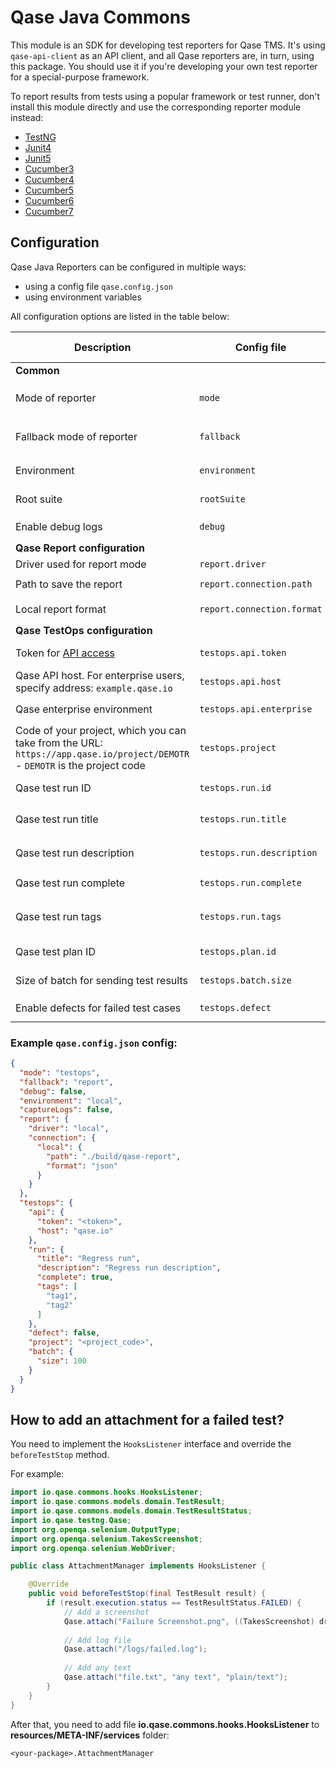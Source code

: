 # Qase Java Commons

This module is an SDK for developing test reporters for Qase TMS.
It's using `qase-api-client` as an API client, and all Qase reporters are, in turn,
using this package.
You should use it if you're developing your own test reporter for a special-purpose framework.

To report results from tests using a popular framework or test runner,
don't install this module directly and
use the corresponding reporter module instead:

* [TestNG](https://github.com/qase-tms/qase-java/tree/main/qase-testng-reporter#readme)
* [Junit4](https://github.com/qase-tms/qase-java/tree/main/qase-junit4-reporter#readme)
* [Junit5](https://github.com/qase-tms/qase-java/tree/main/qase-junit5-reporter#readme)
* [Cucumber3](https://github.com/qase-tms/qase-java/tree/main/qase-cucumber3-reporter#readme)
* [Cucumber4](https://github.com/qase-tms/qase-java/tree/main/qase-cucumber4-reporter#readme)
* [Cucumber5](https://github.com/qase-tms/qase-java/tree/main/qase-cucumber5-reporter#readme)
* [Cucumber6](https://github.com/qase-tms/qase-java/tree/main/qase-cucumber6-reporter#readme)
* [Cucumber7](https://github.com/qase-tms/qase-java/tree/main/qase-cucumber7-reporter#readme)

## Configuration

Qase Java Reporters can be configured in multiple ways:

- using a config file `qase.config.json`
- using environment variables

All configuration options are listed in the table below:

| Description                                                                                                                | Config file                | Environment variable            | CLI option                      | Default value                           | Required | Possible values            |
|----------------------------------------------------------------------------------------------------------------------------|----------------------------|---------------------------------|---------------------------------|-----------------------------------------|----------|----------------------------|
| **Common**                                                                                                                 |                            |                                 |                                 |                                         |          |                            |
| Mode of reporter                                                                                                           | `mode`                     | `QASE_MODE`                     | `QASE_MODE`                     | `off`                                   | No       | `testops`, `report`, `off` |
| Fallback mode of reporter                                                                                                  | `fallback`                 | `QASE_FALLBACK`                 | `QASE_FALLBACK`                 | `off`                                   | No       | `testops`, `report`, `off` |
| Environment                                                                                                                | `environment`              | `QASE_ENVIRONMENT`              | `QASE_ENVIRONMENT`              | undefined                               | No       | Any string                 |
| Root suite                                                                                                                 | `rootSuite`                | `QASE_ROOT_SUITE`               | `QASE_ROOT_SUITE`               | undefined                               | No       | Any string                 |
| Enable debug logs                                                                                                          | `debug`                    | `QASE_DEBUG`                    | `QASE_DEBUG`                    | `False`                                 | No       | `True`, `False`            |
| **Qase Report configuration**                                                                                              |                            |                                 |                                 |                                         |          |                            |
| Driver used for report mode                                                                                                | `report.driver`            | `QASE_REPORT_DRIVER`            | `QASE_REPORT_DRIVER`            | `local`                                 | No       | `local`                    |
| Path to save the report                                                                                                    | `report.connection.path`   | `QASE_REPORT_CONNECTION_PATH`   | `QASE_REPORT_CONNECTION_PATH`   | `./build/qase-report`                   |          |                            |
| Local report format                                                                                                        | `report.connection.format` | `QASE_REPORT_CONNECTION_FORMAT` | `QASE_REPORT_CONNECTION_FORMAT` | `json`                                  |          | `json`, `jsonp`            |
| **Qase TestOps configuration**                                                                                             |                            |                                 |                                 |                                         |          |                            |
| Token for [API access](https://developers.qase.io/#authentication)                                                         | `testops.api.token`        | `QASE_TESTOPS_API_TOKEN`        | `QASE_TESTOPS_API_TOKEN`        | undefined                               | Yes      | Any string                 |
| Qase API host. For enterprise users, specify address: `example.qase.io`                                          | `testops.api.host`         | `QASE_TESTOPS_API_HOST`         | `QASE_TESTOPS_API_HOST`         | `qase.io`                               | No       | Any string                 |
| Qase enterprise environment                                                                                                | `testops.api.enterprise`   | `QASE_TESTOPS_API_ENTERPRISE`   | `QASE_TESTOPS_API_ENTERPRISE`   | `False`                                 | No       | `True`, `False`            |
| Code of your project, which you can take from the URL: `https://app.qase.io/project/DEMOTR` - `DEMOTR` is the project code | `testops.project`          | `QASE_TESTOPS_PROJECT`          | `QASE_TESTOPS_PROJECT`          | undefined                               | Yes      | Any string                 |
| Qase test run ID                                                                                                           | `testops.run.id`           | `QASE_TESTOPS_RUN_ID`           | `QASE_TESTOPS_RUN_ID`           | undefined                               | No       | Any integer                |
| Qase test run title                                                                                                        | `testops.run.title`        | `QASE_TESTOPS_RUN_TITLE`        | `QASE_TESTOPS_RUN_TITLE`        | `Automated run <Current date and time>` | No       | Any string                 |
| Qase test run description                                                                                                  | `testops.run.description`  | `QASE_TESTOPS_RUN_DESCRIPTION`  | `QASE_TESTOPS_RUN_DESCRIPTION`  | `<Framework name> automated run`        | No       | Any string                 |
| Qase test run complete                                                                                                     | `testops.run.complete`     | `QASE_TESTOPS_RUN_COMPLETE`     | `QASE_TESTOPS_RUN_COMPLETE`     | `True`                                  |          | `True`, `False`            |
| Qase test run tags                                                                                                         | `testops.run.tags`         | `QASE_TESTOPS_RUN_TAGS`         | `QASE_TESTOPS_RUN_TAGS`         | undefined                               | No       | Comma-separated strings    |
| Qase test plan ID                                                                                                          | `testops.plan.id`          | `QASE_TESTOPS_PLAN_ID`          | `QASE_TESTOPS_PLAN_ID`          | undefined                               | No       | Any integer                |
| Size of batch for sending test results                                                                                     | `testops.batch.size`       | `QASE_TESTOPS_BATCH_SIZE`       | `QASE_TESTOPS_BATCH_SIZE`       | `200`                                   | No       | Any integer                |
| Enable defects for failed test cases                                                                                       | `testops.defect`           | `QASE_TESTOPS_DEFECT`           | `QASE_TESTOPS_DEFECT`           | `False`                                 | No       | `True`, `False`            |

### Example `qase.config.json` config:

```json
{
  "mode": "testops",
  "fallback": "report",
  "debug": false,
  "environment": "local",
  "captureLogs": false,
  "report": {
    "driver": "local",
    "connection": {
      "local": {
        "path": "./build/qase-report",
        "format": "json"
      }
    }
  },
  "testops": {
    "api": {
      "token": "<token>",
      "host": "qase.io"
    },
    "run": {
      "title": "Regress run",
      "description": "Regress run description",
      "complete": true,
      "tags": [
        "tag1",
        "tag2"
      ]
    },
    "defect": false,
    "project": "<project_code>",
    "batch": {
      "size": 100
    }
  }
}
```

## How to add an attachment for a failed test?

You need to implement the `HooksListener` interface and override the `beforeTestStop` method.

For example:

```java
import io.qase.commons.hooks.HooksListener;
import io.qase.commons.models.domain.TestResult;
import io.qase.commons.models.domain.TestResultStatus;
import io.qase.testng.Qase;
import org.openqa.selenium.OutputType;
import org.openqa.selenium.TakesScreenshot;
import org.openqa.selenium.WebDriver;

public class AttachmentManager implements HooksListener {

    @Override
    public void beforeTestStop(final TestResult result) {
        if (result.execution.status == TestResultStatus.FAILED) {
            // Add a screenshot
            Qase.attach("Failure Screenshot.png", ((TakesScreenshot) driver).getScreenshotAs(OutputType.BYTES), "image/png");
            
            // Add log file
            Qase.attach("/logs/failed.log");
            
            // Add any text
            Qase.attach("file.txt", "any text", "plain/text");
        }
    }
}
```

After that, you need to add file **io.qase.commons.hooks.HooksListener** to **resources/META-INF/services** folder:
```text
<your-package>.AttachmentManager
```
